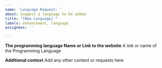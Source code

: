 ```yaml
---
name: 'Language Request: '
about: Suggest a language to be added
title: "[New Language] "
labels: enhancement, language
assignees: ''

---
```


**The programming language Name or Link to the website**
A link or name of the Programming Language

**Additional context**
Add any other context or requests here
